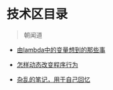 # 技术区目录

> 朝闻道

- [由lambda中的变量想到的那些事](./由lambda中的变量想到的那些事/由lambda中的变量想到的那些事.md)
- [怎样动态改变程序行为](./动态改变程序行为/动态改变程序行为.md)

- [杂乱的笔记，用于自己回忆](./笔记/index.md)